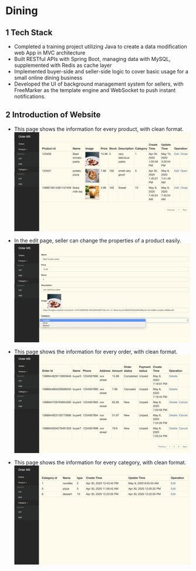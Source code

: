 # Dining

## 1 Tech Stack 
* Completed a training project utilizing Java to create a data modification web App in MVC architecture
* Built RESTful APIs with Spring Boot, managing data with MySQL, supplemented with Redis as cache layer
* Implemented buyer-side and seller-side logic to cover basic usage for a small online dining business
* Developed the UI of background management system for sellers, with FreeMarker as the template engine and WebSocket to push instant notifications.

## 2 Introduction of Website 
* This page shows the information for every product, with clean format.  
![note](https://github.com/lingyaHu/images/blob/master/dining/product-list.jpg)  


* In the edit page, seller can change the properties of a product easily. 
![note](https://github.com/lingyaHu/images/blob/master/dining/edit.jpg)

* This page shows the information for every order, with clean format.
![note](https://github.com/lingyaHu/images/blob/master/dining/order-list.jpg)

* This page shows the information for every category, with clean format.
![note](https://github.com/lingyaHu/images/blob/master/dining/category-list.jpg)
